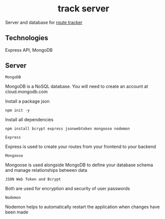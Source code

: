 <h1 align="center">track server</h1>

Server and database for [route tracker](https://github.com/beahowel117/route-tracker)

## Technologies
Express API, MongoDB

## Server

`MongoDB`

MongoDB is a NoSQL database. You will need to create an account at cloud.mongodb.com

Install a package json
```
npm init -y
```
Install all dependencies
```
npm install bcrypt express jsonwebtoken mongoose nodemon
```
`Express`

Express is used to create your routes from your frontend to your backend

`Mongoose`

Mongoose is used alongside MongoDB to define your database schema and manage relationships between data

`JSON Web Token and Bcrypt`

Both are used for encryption and security of user passwords

`Nodemon`

Nodemon helps to automatically restart the application when changes have been made





